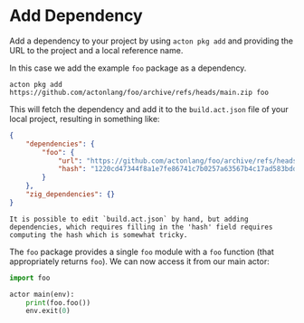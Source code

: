 # Add Dependency

Add a dependency to your project by using `acton pkg add` and providing the URL to the project and a local reference name.

In this case we add the example `foo` package as a dependency.
```console
acton pkg add https://github.com/actonlang/foo/archive/refs/heads/main.zip foo
```

This will fetch the dependency and add it to the `build.act.json` file of your local project, resulting in something like:
```json
{
    "dependencies": {
        "foo": {
            "url": "https://github.com/actonlang/foo/archive/refs/heads/main.zip",
            "hash": "1220cd47344f8a1e7fe86741c7b0257a63567b4c17ad583bddf690eedd672032abdd"
        }
    },
    "zig_dependencies": {}
}
```

```admonish
It is possible to edit `build.act.json` by hand, but adding dependencies, which requires filling in the 'hash' field requires computing the hash which is somewhat tricky.
```

The `foo` package provides a single `foo` module with a `foo` function (that appropriately returns `foo`). We can now access it from our main actor:

```python
import foo

actor main(env):
    print(foo.foo())
    env.exit(0)
```
